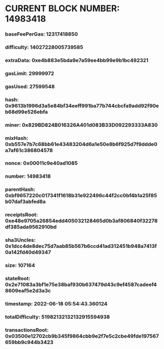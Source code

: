 # CURRENT BLOCK NUMBER: 14983418

### baseFeePerGas: 12317418850
### difficulty: 14027228005739585
### extraData: 0xe4b883e5bda9e7a59ee4bb99e9b1bc492321
### gasLimit: 29999972
### gasUsed: 27599548
### hash: 0x9613b1996d3a5e84bf34eeff991ba77b744cbcfa9add92f90eb68d99e526ebfa
### miner: 0x829BD824B016326A401d083B33D092293333A830
### mixHash: 0xb557e7b7c68bb61e43483204d6a1e50e8b6f925d7f9ddde0a7af61c386804578
### nonce: 0x00011c9e40ad1085
### number: 14983418
### parentHash: 0xbf9657220c017341f1618b31e922496c44f2cc0bf4b1a25f85b07daf3abfed8a
### receiptsRoot: 0xe48e9705a26854edd405032128465d0b3af806840f32278df385ada9562910bd
### sha3Uncles: 0x1dcc4de8dec75d7aab85b567b6ccd41ad312451b948a7413f0a142fd40d49347
### size: 107164
### stateRoot: 0x2e71083a3bf1e75e38baf930b637479d43c9ef4587cadeef48609eaf5e2d3a3c
### timestamp: 2022-06-18 05:54:43.360124
### totalDifficulty: 51982132132132915594938
### transactionsRoot: 0x03500e12702cb9b345f9864cbb9e2f7e5c2cbe49fde197567659bb9c944b3423
